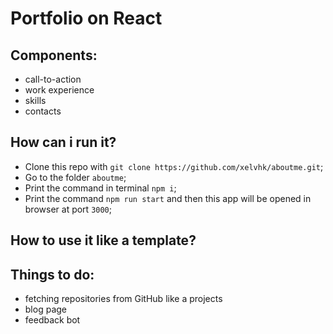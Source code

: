 # Portfolio on React
## Components:
- call-to-action
- work experience
- skills
- contacts
  
## How can i run it?
- Clone this repo with `git clone https://github.com/xelvhk/aboutme.git`;
- Go to the folder `aboutme`;
- Print the command in terminal `npm i`;
- Print the command `npm run start` and then this app will be opened in browser at port `3000`;
  
## How to use it like a template?

## Things to do:
- fetching repositories from GitHub like a projects
- blog page
- feedback bot
